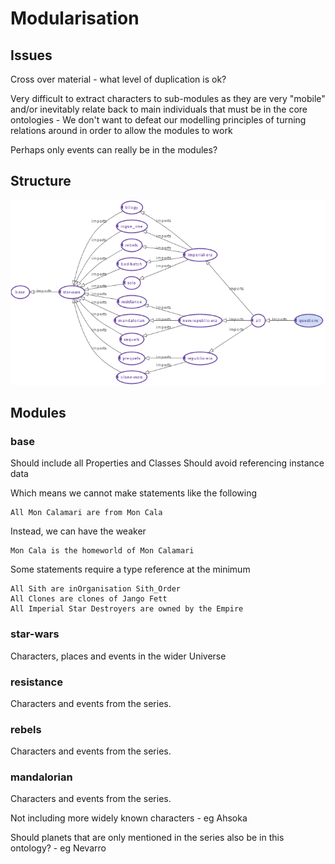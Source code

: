 # Modularisation

## Issues

Cross over material - what level of duplication is ok?

Very difficult to extract characters to sub-modules as they are very "mobile" and/or inevitably relate
back to main individuals that must be in the core ontologies - We don't want to defeat our modelling principles of turning relations around in order to allow the modules to work

Perhaps only events can really be in the modules? 


## Structure

![Import Structure](imports.png)
    
## Modules

### base
Should include all Properties and Classes
Should avoid referencing instance data

Which means we cannot make statements like the following

    All Mon Calamari are from Mon Cala

Instead, we can have the weaker

    Mon Cala is the homeworld of Mon Calamari

Some statements require a type reference at the minimum

    All Sith are inOrganisation Sith_Order
    All Clones are clones of Jango Fett
    All Imperial Star Destroyers are owned by the Empire

### star-wars

Characters, places and events in the wider Universe

### resistance

Characters and events from the series.

### rebels

Characters and events from the series.

### mandalorian

Characters and events from the series.

Not including more widely known characters - eg Ahsoka

Should planets that are only mentioned in the series also be in this ontology? - eg Nevarro